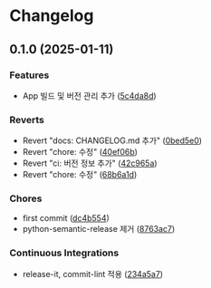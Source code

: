 # Changelog

## 0.1.0 (2025-01-11)


### Features

* App 빌드 및 버전 관리 추가 ([5c4da8d](https://github.com/jkas2016/spin-shot-sandbox/commit/5c4da8dfaa66b6c816cdb9e8f095b2d82e7ba6cd))


### Reverts

* Revert "docs: CHANGELOG.md 추가" ([0bed5e0](https://github.com/jkas2016/spin-shot-sandbox/commit/0bed5e0238825002c607a9a9c37fb63e8d0ad548))
* Revert "chore: 수정" ([40ef06b](https://github.com/jkas2016/spin-shot-sandbox/commit/40ef06bf46ddf0fdfed064789642bba2ad6e9ef7))
* Revert "ci: 버전 정보 추가" ([42c965a](https://github.com/jkas2016/spin-shot-sandbox/commit/42c965a5eb13eafa3a0afce2df6798eae5893c23))
* Revert "chore: 수정" ([68b6a1d](https://github.com/jkas2016/spin-shot-sandbox/commit/68b6a1d1eb2000958fd1419f6921aa5e7f54671e))


### Chores

* first commit ([dc4b554](https://github.com/jkas2016/spin-shot-sandbox/commit/dc4b554d80db44a5b461e381b4644f01c70885cb))
* python-semantic-release 제거 ([8763ac7](https://github.com/jkas2016/spin-shot-sandbox/commit/8763ac77af8f363a879af70efb3c2481408e6b21))


### Continuous Integrations

* release-it, commit-lint 적용 ([234a5a7](https://github.com/jkas2016/spin-shot-sandbox/commit/234a5a7cf5bea54c4ecd8dd21cdce1e01c05df37))